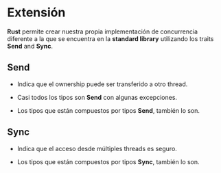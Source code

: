 # Extensión

__Rust__ permite crear nuestra propia implementación de concurrencia diferente a la que se encuentra en la __standard library__ utilizando los traits __Send__ and __Sync__.


## Send

- Indica que el ownership puede ser transferido a otro thread.

- Casi todos los tipos son __Send__ con algunas excepciones.

- Los tipos que están compuestos por tipos __Send__, también lo son.

## Sync

-  Indica que el acceso desde múltiples threads es seguro.

- Los tipos que están compuestos por tipos __Sync__, también lo son.
